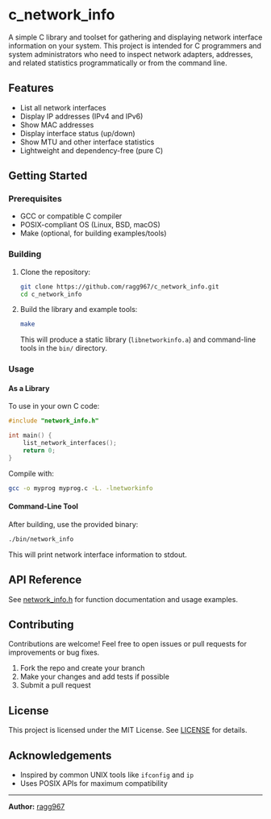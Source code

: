 # c_network_info

A simple C library and toolset for gathering and displaying network interface information on your system. This project is intended for C programmers and system administrators who need to inspect network adapters, addresses, and related statistics programmatically or from the command line.

## Features

- List all network interfaces
- Display IP addresses (IPv4 and IPv6)
- Show MAC addresses
- Display interface status (up/down)
- Show MTU and other interface statistics
- Lightweight and dependency-free (pure C)

## Getting Started

### Prerequisites

- GCC or compatible C compiler
- POSIX-compliant OS (Linux, BSD, macOS)
- Make (optional, for building examples/tools)

### Building

1. Clone the repository:
   ```sh
   git clone https://github.com/ragg967/c_network_info.git
   cd c_network_info
   ```

2. Build the library and example tools:
   ```sh
   make
   ```

   This will produce a static library (`libnetworkinfo.a`) and command-line tools in the `bin/` directory.

### Usage

#### As a Library

To use in your own C code:
```c
#include "network_info.h"

int main() {
    list_network_interfaces();
    return 0;
}
```

Compile with:
```sh
gcc -o myprog myprog.c -L. -lnetworkinfo
```

#### Command-Line Tool

After building, use the provided binary:
```sh
./bin/network_info
```
This will print network interface information to stdout.

## API Reference

See [network_info.h](./network_info.h) for function documentation and usage examples.

## Contributing

Contributions are welcome! Feel free to open issues or pull requests for improvements or bug fixes.

1. Fork the repo and create your branch
2. Make your changes and add tests if possible
3. Submit a pull request

## License

This project is licensed under the MIT License. See [LICENSE](./LICENSE) for details.

## Acknowledgements

- Inspired by common UNIX tools like `ifconfig` and `ip`
- Uses POSIX APIs for maximum compatibility

---

**Author:** [ragg967](https://github.com/ragg967)

